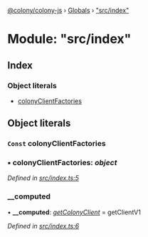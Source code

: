 [@colony/colony-js](../README.md) › [Globals](../globals.md) › ["src/index"](_src_index_.md)

# Module: "src/index"

## Index

### Object literals

* [colonyClientFactories](_src_index_.md#const-colonyclientfactories)

## Object literals

### `Const` colonyClientFactories

### ▪ **colonyClientFactories**: *object*

*Defined in [src/index.ts:5](https://github.com/JoinColony/colonyJS/blob/c5d5ff4/src/index.ts#L5)*

###  __computed

• **__computed**: *[getColonyClient](_src_clients_colony_colonyclientv1_.md#const-getcolonyclient)* = getClientV1

*Defined in [src/index.ts:6](https://github.com/JoinColony/colonyJS/blob/c5d5ff4/src/index.ts#L6)*
